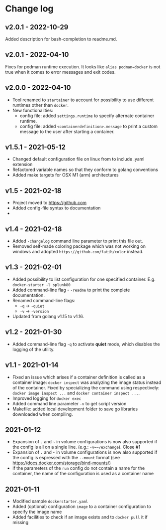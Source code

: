 Change log
==========

## v2.0.1 - 2022-10-29
Added description for bash-completion to readme.md.

## v2.0.1 - 2022-04-10
Fixes for podman runtime execution. It looks like `alias podman=docker` is not true when it comes to error messages and exit codes.

## v2.0.0 - 2022-04-10 
- Tool renamed to `startainer` to account for possibility to use different runtimes other than `docker`.
- New functionalities: 
    - config file: added `settings.runtime` to specify alternate container runtime.
    - config file: added `<containerdefinition>.message` to print a custom message to the user after starting a container. 

## v1.5.1 - 2021-05-12
- Changed default configuration file on linux from to include .yaml extension
- Refactored variable names so that they conform to golang conventions
- Added make targets for OSX M1 (arm) architectures

## v1.5 - 2021-02-18
- Project moved to <https://github.com>
- Added config-file syntax to documentation
- 
## v1.4 - 2021-02-18
- Added `-changelog` command line parameter to print this file out.
- Removed self-made coloring package which was not working on windows and adopted `https://github.com/fatih/color` instead.

## v1.3 - 2021-02-01
- Added possibility to list configuration for one specified container. E.g. `docker-starter -l splunk80`
- Added command-line flag - `-readme` to print the complete documentation.
- Renamed command-line flags:
    - `-q` -> `-quiet`
    - `-v` -> `-version`
- Updated from golang v1.15 to v1.16.

## v1.2 - 2021-01-30
- Added command-line flag `-q` to activate **quiet** mode, which disables the logging of the utility.

## v1.1 - 2021-01-14

- Fixed an issue which arises if a container definition is called as a container image: `docker inspect` was analyzing the image status instead of the container. Fixed by specializing the command using respectively: `docker image inspect ...` and `docker container inspect ...`.
- Improved logging for `docker exec`
- Added command line parameter `-v` to get script version
- Makefile: added local development folder to save go libraries downloaded when compiling.

## 2021-01-12

- Expansion of `.` and `~` in volume configurations is now also supported if the config is all on a single line. (e.g.: `-v=~/exchange`). Close #1
- Expansion of `.` and `~` in volume configurations is now also supported if the config is espressed with the `--mount` format (see <https://docs.docker.com/storage/bind-mounts/>)
- if the parameters of the `run` config do not contain a name for the container, the name of the configuration is used as a container name

## 2021-01-11 

- Modified sample `dockerstarter.yaml`
- Added (optional) configuration `image` to a container configuration to specify the image name
- Added facilities to check if an image exists and to `docker pull` it if missing
